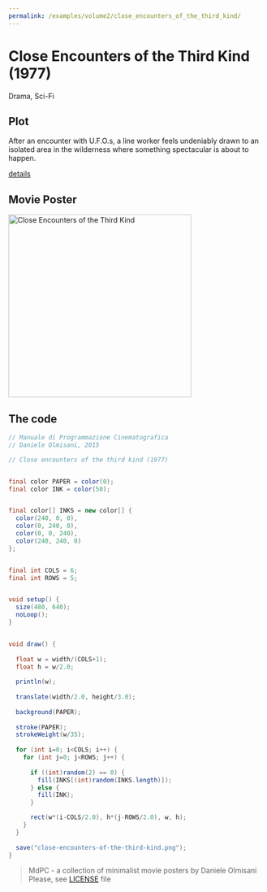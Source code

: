 ```yaml
---
permalink: /examples/volume2/close_encounters_of_the_third_kind/
---
```

# Close Encounters of the Third Kind (1977)

Drama, Sci-Fi

## Plot
After an encounter with U.F.O.s, a line worker feels undeniably drawn to an isolated area in the wilderness where something spectacular is about to happen.

[details](https://www.imdb.com/title/tt0075860/)

## Movie Poster
<img src="close-encounters-of-the-third-kind.png"  width="360px" title="Close Encounters of the Third Kind">


## The code
```java
// Manuale di Programmazione Cinematografica
// Daniele Olmisani, 2015

// Close encounters of the third kind (1977)


final color PAPER = color(0);
final color INK = color(50);


final color[] INKS = new color[] {
  color(240, 0, 0),
  color(0, 240, 0),
  color(0, 0, 240),
  color(240, 240, 0)
};


final int COLS = 6;
final int ROWS = 5;


void setup() {
  size(480, 640);
  noLoop();
}


void draw() {
  
  float w = width/(COLS+1);
  float h = w/2.0;
  
  println(w);
  
  translate(width/2.0, height/3.0);
  
  background(PAPER);
  
  stroke(PAPER);
  strokeWeight(w/35);
  
  for (int i=0; i<COLS; i++) {
    for (int j=0; j<ROWS; j++) {
      
      if ((int)random(2) == 0) {
        fill(INKS[(int)random(INKS.length)]);
      } else {
        fill(INK);
      }

      rect(w*(i-COLS/2.0), h*(j-ROWS/2.0), w, h);
    }
  }
  
  save("close-encounters-of-the-third-kind.png");
}

```

> MdPC - a collection of minimalist movie posters
> by Daniele Olmisani
> Please, see [LICENSE](../../../LICENSE) file
